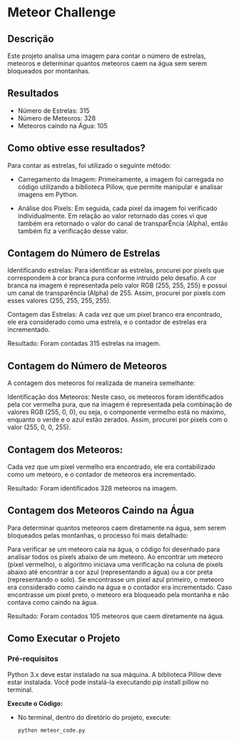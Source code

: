 # Meteor Challenge

## Descrição

Este projeto analisa uma imagem para contar o número de estrelas, meteoros e determinar quantos meteoros caem na água sem serem bloqueados por montanhas.

## Resultados

- Número de Estrelas: 315
- Número de Meteoros: 328
- Meteoros caindo na Água: 105

## Como obtive esse resultados?

Para contar as estrelas, foi utilizado o seguinte método:

- Carregamento da Imagem: Primeiramente, a imagem foi carregada no código utilizando a biblioteca Pillow, que permite manipular e analisar imagens em Python.

- Análise dos Pixels: Em seguida, cada pixel da imagem foi verificado individualmente. Em relação ao valor retornado das cores vi que também era retornado o valor do canal de transparÊncia (Alpha), então também fiz a verificação desse valor.

## Contagem do Número de Estrelas

Identificando estrelas: Para identificar as estrelas, procurei por pixels que correspondem à cor branca pura conforme intruido pelo desafio. A cor branca na imagem é representada pelo valor RGB (255, 255, 255) e possui um canal de transparência (Alpha) de 255. Assim, procurei por pixels com esses valores (255, 255, 255, 255).

Contagem das Estrelas: A cada vez que um pixel branco era encontrado, ele era considerado como uma estrela, e o contador de estrelas era incrementado.

Resultado: Foram contadas 315 estrelas na imagem.

## Contagem do Número de Meteoros

A contagem dos meteoros foi realizada de maneira semelhante:

Identificação dos Meteoros: Neste caso, os meteoros foram identificados pela cor vermelha pura, que na imagem é representada pela combinação de valores RGB (255, 0, 0), ou seja, o componente vermelho está no máximo, enquanto o verde e o azul estão zerados. Assim, procurei por pixels com o valor (255, 0, 0, 255).

## Contagem dos Meteoros:

Cada vez que um pixel vermelho era encontrado, ele era contabilizado como um meteoro, e o contador de meteoros era incrementado.

Resultado: Foram identificados 328 meteoros na imagem.

## Contagem dos Meteoros Caindo na Água

Para determinar quantos meteoros caem diretamente na água, sem serem bloqueados pelas montanhas, o processo foi mais detalhado:

Para verificar se um meteoro caía na água, o código foi desenhado para analisar todos os pixels abaixo de um meteoro.
Ao encontrar um meteoro (pixel vermelho), o algoritmo iniciava uma verificação na coluna de pixels abaixo até encontrar a cor azul (representando a água) ou a cor preta (representando o solo).
Se encontrasse um pixel azul primeiro, o meteoro era considerado como caindo na água e o contador era incrementado. Caso encontrasse um pixel preto, o meteoro era bloqueado pela montanha e não contava como caindo na água.

Resultado: Foram contados 105 meteoros que caem diretamente na água.

## Como Executar o Projeto

### Pré-requisitos

Python 3.x deve estar instalado na sua máquina.
A biblioteca Pillow deve estar instalada. Você pode instalá-la executando pip install pillow no terminal.

**Execute o Código:**

- No terminal, dentro do diretório do projeto, execute:
  ```bash
  python meteor_code.py
  ```
